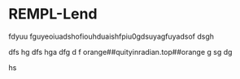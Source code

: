# REMPL-Lend

fdyuu fguyeoiuadshofiouhduaishfpiu0gdsuyagfuyadsof
dsgh

dfs
hg
dfs
hga
dfg
d
f
orange##quityinradian.top##orange
g
sg
dg

hs

